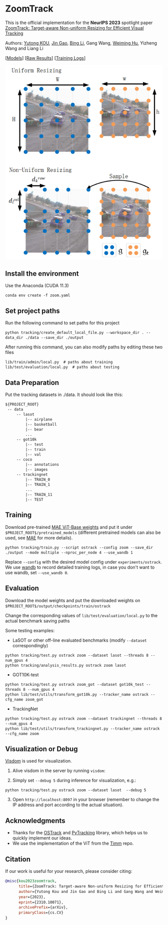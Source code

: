 # ZoomTrack

This is the official implementation for the **NeurIPS 2023** spotlight paper [ZoomTrack: Target-aware Non-uniform Resizing for Efficient Visual Tracking](https://arxiv.org/abs/2310.10071)

Authors: [Yutong KOU](https://Kou-99.github.io), [Jin Gao](https://people.ucas.edu.cn/~jgao?language=en), [Bing Li](http://www.ia.cas.cn/sourcedb_ia_cas/cn/iaexpert/201707/t20170715_4833365.html), Gang Wang, [Weiming Hu](https://people.ucas.ac.cn/~huweiming?language=en), Yizheng Wang and Liang Li

[[Models](https://drive.google.com/drive/folders/1nWIku-9zF1v23obcGbL0zXIQ1TOuhdZX?usp=sharing)] [[Raw Results](https://drive.google.com/drive/folders/1KwRzDXujBZNZVu-7x3b70mG28dtNmpLU?usp=drive_link)] [[Training Logs](https://drive.google.com/drive/folders/1kHn-NXsswvMiyjsV8RKcZ9vgwio_COoE?usp=drive_link)]

![Resize](assets/resize.png)

## Install the environment
Use the Anaconda (CUDA 11.3)
```
conda env create -f zoom.yaml
```

## Set project paths
Run the following command to set paths for this project
```
python tracking/create_default_local_file.py --workspace_dir . --data_dir ./data --save_dir ./output
```
After running this command, you can also modify paths by editing these two files
```
lib/train/admin/local.py  # paths about training
lib/test/evaluation/local.py  # paths about testing
```

## Data Preparation
Put the tracking datasets in ./data. It should look like this:
   ```
   ${PROJECT_ROOT}
    -- data
        -- lasot
            |-- airplane
            |-- basketball
            |-- bear
            ...
        -- got10k
            |-- test
            |-- train
            |-- val
        -- coco
            |-- annotations
            |-- images
        -- trackingnet
            |-- TRAIN_0
            |-- TRAIN_1
            ...
            |-- TRAIN_11
            |-- TEST
   ```

## Training
Download pre-trained [MAE ViT-Base weights](https://dl.fbaipublicfiles.com/mae/pretrain/mae_pretrain_vit_base.pth) and put it under `$PROJECT_ROOT$/pretrained_models` (different pretrained models can also be used, see [MAE](https://github.com/facebookresearch/mae) for more details).

```
python tracking/train.py --script ostrack --config zoom --save_dir ./output --mode multiple --nproc_per_node 4 --use_wandb 1
```

Replace `--config` with the desired model config under `experiments/ostrack`. We use [wandb](https://github.com/wandb/client) to record detailed training logs, in case you don't want to use wandb, set `--use_wandb 0`.

## Evaluation
Download the model weights and put the downloaded weights on `$PROJECT_ROOT$/output/checkpoints/train/ostrack`

Change the corresponding values of `lib/test/evaluation/local.py` to the actual benchmark saving paths

Some testing examples:
- LaSOT or other off-line evaluated benchmarks (modify `--dataset` correspondingly)
```
python tracking/test.py ostrack zoom --dataset lasot --threads 8 --num_gpus 4
python tracking/analysis_results.py ostrack zoom lasot
```
- GOT10K-test
```
python tracking/test.py ostrack zoom_got --dataset got10k_test --threads 8 --num_gpus 4
python lib/test/utils/transform_got10k.py --tracker_name ostrack --cfg_name zoom_got
```
- TrackingNet
```
python tracking/test.py ostrack zoom --dataset trackingnet --threads 8 --num_gpus 4
python lib/test/utils/transform_trackingnet.py --tracker_name ostrack --cfg_name zoom
```

## Visualization or Debug 
[Visdom](https://github.com/fossasia/visdom) is used for visualization. 
1. Alive visdom in the server by running `visdom`:

2. Simply set `--debug 5` during inference for visualization, e.g.:
```
python tracking/test.py ostrack zoom --dataset lasot  --debug 5
```
3. Open `http://localhost:8097` in your browser (remember to change the IP address and port according to the actual situation).


## Acknowledgments
* Thanks for the [OSTrack](https://github.com/botaoye/OSTrack) and [PyTracking](https://github.com/visionml/pytracking) library, which helps us to quickly implement our ideas.
* We use the implementation of the ViT from the [Timm](https://github.com/rwightman/pytorch-image-models) repo.  


## Citation
If our work is useful for your research, please consider citing:

```Bibtex
@misc{kou2023zoomtrack,
      title={ZoomTrack: Target-aware Non-uniform Resizing for Efficient Visual Tracking}, 
      author={Yutong Kou and Jin Gao and Bing Li and Gang Wang and Weiming Hu and Yizheng Wang and Liang Li},
      year={2023},
      eprint={2310.10071},
      archivePrefix={arXiv},
      primaryClass={cs.CV}
}
```